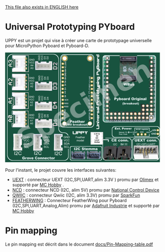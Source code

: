 [This file also exists in ENGLISH here](readme_ENG.md)

# Universal Prototyping PYboard

UPPY est un projet qui vise à créer une carte de prototypage universelle pour MicroPython Pyboard et Pyboard-D.

![Specimen du projet UPPY](docs/_static/Uppy-Feathering-specimen.jpg)

Pour l'instant, le projet couvre les interfaces suivantes:
* [UEXT](../UEXT) : connecteur UEXT (I2C,SPI,UART,alim 3.3V ) promu par [Olimex](https://www.olimex.com/Products/Modules/) et supporté par [MC Hobby](https://shop.mchobby.be/fr/138-uext) .
* [NCD](../NCD) : connecteur NCD (I2C, alim 5V) promu par [National Control Device](https://ncd.io/)
* [QWIIC](../QWIIC) : connecteur Qwiic (I2C, alim 3.3V) promu par [SparkFun](https://www.sparkfun.com/qwiic)
* [FEATHERWING](../FEATHERWING) : Connecteur FeatherWing pour Pyboard (I2C,SPI,UART,Analog,Alim) promu par [Adafruit Industrie](https://www.adafruit.com/category/943) et supporté par [MC Hobby](https://shop.mchobby.be/fr/87-feather-adafruit)

# Pin mapping

Le pin mapping est décrit dans le document [docs/Pin-Mapping-table.pdf](blob/master/UPPY/docs/Pin-Mapping-table.pdf)
